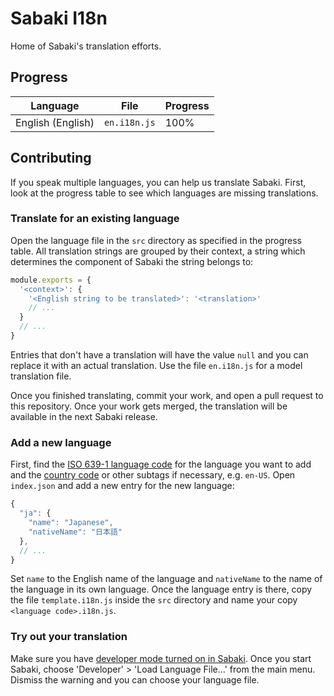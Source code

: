 # Sabaki I18n

Home of Sabaki's translation efforts.

## Progress

<!-- begin-progress-table -->

| Language          | File         | Progress |
| ----------------- | ------------ | -------- |
| English (English) | `en.i18n.js` | 100%     |

<!-- end-progress-table -->

## Contributing

If you speak multiple languages, you can help us translate Sabaki. First, look
at the progress table to see which languages are missing translations.

### Translate for an existing language

Open the language file in the `src` directory as specified in the progress
table. All translation strings are grouped by their context, a string which
determines the component of Sabaki the string belongs to:

```js
module.exports = {
  '<context>': {
    '<English string to be translated>': '<translation>'
    // ...
  }
  // ...
}
```

Entries that don't have a translation will have the value `null` and you can
replace it with an actual translation. Use the file `en.i18n.js` for a model
translation file.

Once you finished translating, commit your work, and open a pull request to this
repository. Once your work gets merged, the translation will be available in the
next Sabaki release.

### Add a new language

First, find the
[ISO 639-1 language code](https://en.wikipedia.org/wiki/List_of_ISO_639-1_codes)
for the language you want to add and the
[country code](https://en.wikipedia.org/wiki/List_of_ISO_3166_country_codes) or
other subtags if necessary, e.g. `en-US`. Open `index.json` and add a new entry
for the new language:

```js
{
  "ja": {
    "name": "Japanese",
    "nativeName": "日本語"
  },
  // ...
}
```

Set `name` to the English name of the language and `nativeName` to the name of
the language in its own language. Once the language entry is there, copy the
file `template.i18n.js` inside the `src` directory and name your copy
`<language code>.i18n.js`.

### Try out your translation

Make sure you have
[developer mode turned on in Sabaki](https://github.com/SabakiHQ/Sabaki/blob/master/docs/guides/debugging.md).
Once you start Sabaki, choose 'Developer' > 'Load Language File…' from the main
menu. Dismiss the warning and you can choose your language file.
